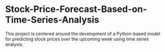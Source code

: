 # Stock-Price-Forecast-Based-on-Time-Series-Analysis
This project is centered around the development of a Python-based model for predicting stock prices over the upcoming week using time series analysis.
